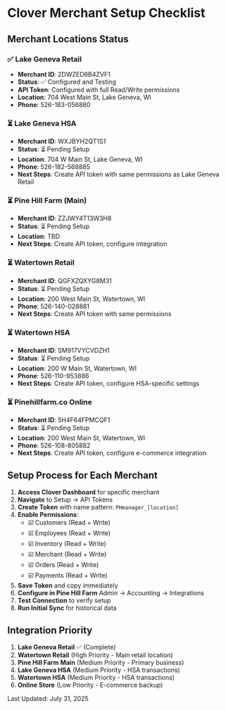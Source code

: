 # Clover Merchant Setup Checklist

## Merchant Locations Status

### ✅ Lake Geneva Retail
- **Merchant ID**: 2DWZED6B4ZVF1
- **Status**: ✅ Configured and Testing
- **API Token**: Configured with full Read/Write permissions
- **Location**: 704 West Main St, Lake Geneva, WI
- **Phone**: 526-183-056880

### ⏳ Lake Geneva HSA
- **Merchant ID**: WXJBYH2QT1S1
- **Status**: ⏳ Pending Setup
- **Location**: 704 W Main St, Lake Geneva, WI
- **Phone**: 526-182-568885
- **Next Steps**: Create API token with same permissions as Lake Geneva Retail

### ⏳ Pine Hill Farm (Main)
- **Merchant ID**: ZZJWY4T13W3H8
- **Status**: ⏳ Pending Setup
- **Location**: TBD
- **Next Steps**: Create API token, configure integration

### ⏳ Watertown Retail
- **Merchant ID**: QGFXZQXYG8M31
- **Status**: ⏳ Pending Setup
- **Location**: 200 West Main St, Watertown, WI
- **Phone**: 526-140-028881
- **Next Steps**: Create API token with same permissions

### ⏳ Watertown HSA
- **Merchant ID**: SM917VYCVDZH1
- **Status**: ⏳ Pending Setup
- **Location**: 200 W Main St, Watertown, WI
- **Phone**: 526-110-953886
- **Next Steps**: Create API token, configure HSA-specific settings

### ⏳ Pinehillfarm.co Online
- **Merchant ID**: 5H4F64FPMCQF1
- **Status**: ⏳ Pending Setup
- **Location**: 200 West Main St, Watertown, WI
- **Phone**: 526-108-805882
- **Next Steps**: Create API token, configure e-commerce integration

## Setup Process for Each Merchant

1. **Access Clover Dashboard** for specific merchant
2. **Navigate** to Setup → API Tokens
3. **Create Token** with name pattern: `PHmanager_[location]`
4. **Enable Permissions**:
   - ☑️ Customers (Read + Write)
   - ☑️ Employees (Read + Write)
   - ☑️ Inventory (Read + Write)
   - ☑️ Merchant (Read + Write)
   - ☑️ Orders (Read + Write)
   - ☑️ Payments (Read + Write)
5. **Save Token** and copy immediately
6. **Configure in Pine Hill Farm** Admin → Accounting → Integrations
7. **Test Connection** to verify setup
8. **Run Initial Sync** for historical data

## Integration Priority

1. **Lake Geneva Retail** ✅ (Complete)
2. **Watertown Retail** (High Priority - Main retail location)
3. **Pine Hill Farm Main** (Medium Priority - Primary business)
4. **Lake Geneva HSA** (Medium Priority - HSA transactions)
5. **Watertown HSA** (Medium Priority - HSA transactions)
6. **Online Store** (Low Priority - E-commerce backup)

Last Updated: July 31, 2025
